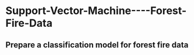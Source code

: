 # Support-Vector-Machine----Forest-Fire-Data

## Prepare a classification model for forest fire data
